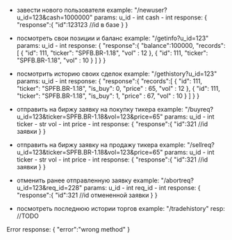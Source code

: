 - завести нового пользователя
    example: "/newuser?u_id=123&cash=1000000"
    params:
        u_id - int
        cash - int 
    response:
    {
        "response":{
            "id":123123 //id в базе
        }
    }

- посмотреть свои позиции и баланс
    example: "/getinfo?u_id=123"
    params:
        u_id - int
    response:
    {
        "response":{
            "balance":100000,
            "records":[
                {
                    "id": 111,
                    "ticker": "SPFB.BR-1.18",
                    "vol"   : 12
                },
                {
                    "id": 111,
                    "ticker": "SPFB.BR-1.18",
                    "vol"   : 10
                }
            ]
        }
    }

- посмотрить историю своих сделок
    example: "/gethistory?u_id=123"
    params:
        u_id - int
    response:
    {
        "response":{
            "records":[
                {
                    "id": 111,
                    "ticker": "SPFB.BR-1.18",
                    "is_buy": 0,
                    "price" : 65,
                    "vol"   : 12
                },
                {
                    "id": 111,
                    "ticker": "SPFB.BR-1.18",
                    "is_buy": 1,
                    "price" : 67,
                    "vol"   : 10
                }
            ]
        }
    }

- отправить на биржу заявку на покупку тикера
    example: "/buyreq?u_id=123&ticker=SPFB.BR-1.18&vol=123&price=65"
    params:
        u_id - int 
        ticker - str
        vol - int
        price - int 
    response:
    {
        "response":{
            "id":321 //id заявки
        }
    }

- отправить на биржу заявку на продажу тикера
    example: "/sellreq?u_id=123&ticker=SPFB.BR-1.18&vol=123&price=65"
    params:
        u_id - int 
        ticker - str
        vol - int
        price - int 
    response:
    {
        "response":{
            "id":321 //id заявки
        }
    }

- отменить ранее отправленную заявку
    example: "/abortreq?u_id=123&req_id=228"
    params:
        u_id - int 
        req_id - int
    response:
    {
        "response":{
            "id":321 //id отмененной заявки
        }
    }

- посмотреть последнюю истории торгов
    example: "/tradehistory"
    resp: //TODO


Error response:
    {
        "error":"wrong method"
    }